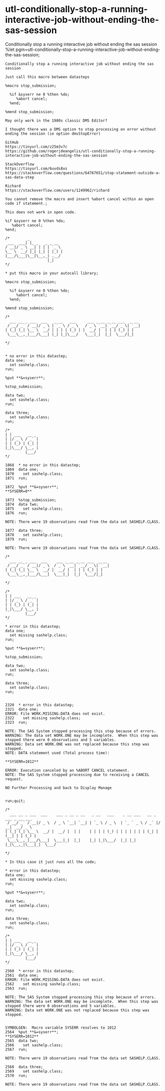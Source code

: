 # utl-conditionally-stop-a-running-interactive-job-without-ending-the-sas-session
Conditionally stop a running interactive job without ending the sas session
   %let pgm=utl-conditionally-stop-a-running-interactive-job-without-ending-the-sas-session;

    Conditionally stop a running interactive job without ending the sas session

    Just call this macro between datasteps

    %macro stop_submission;

      %if &syserr ne 0 %then %do;
         %abort cancel;
      %end;

    %mend stop_submission;

    May only work in the 1980s classic DMS Editor?

    I thought there was a DMS option to stop processing on error without ending the session (ie option dmsStopError)

    GitHub
    https://tinyurl.com/z25m3v7c
    https://github.com/rogerjdeangelis/utl-conditionally-stop-a-running-interactive-job-without-ending-the-sas-session

    StackOverflow
    https://tinyurl.com/6uvds8xs
    https://stackoverflow.com/questions/64767651/stop-statement-outside-a-sas-data-step

    Richard
    https://stackoverflow.com/users/1249962/richard

    You cannot remove the macro and insert %abort cancel within an open code if statement.;

    This does not work in open code.

    %if &syserr ne 0 %then %do;
       %abort cancel;
    %end;

    /*        _
     ___  ___| |_ _   _ _ __
    / __|/ _ \ __| | | | `_ \
    \__ \  __/ |_| |_| | |_) |
    |___/\___|\__|\__,_| .__/
                       |_|
    */

    * put this macro in your autocall library;

    %macro stop_submission;

      %if &syserr ne 0 %then %do;
         %abort cancel;
      %end;

    %mend stop_submission;

    /*
      ___ __ _ ___  ___   _ __   ___     ___ _ __ _ __ ___  _ __
     / __/ _` / __|/ _ \ | `_ \ / _ \   / _ \ `__| `__/ _ \| `__|
    | (_| (_| \__ \  __/ | | | | (_) | |  __/ |  | | | (_) | |
     \___\__,_|___/\___| |_| |_|\___/   \___|_|  |_|  \___/|_|

    */


    * no error in this datastep;
    data one;
      set sashelp.class;
    run;

    %put **&=syserr**;

    %stop_submission;

    data two;
      set sashelp.class;
    run;

    data three;
      set sashelp.class;
    run;

    /*
    | | ___   __ _
    | |/ _ \ / _` |
    | | (_) | (_| |
    |_|\___/ \__, |
             |___/
    */

    1868  * no error in this datastep;
    1869  data one;
    1870    set sashelp.class;
    1871  run;

    1872  %put **&=syserr**;
    **SYSERR=0**

    1873  %stop_submission;
    1874  data two;
    1875    set sashelp.class;
    1876  run;

    NOTE: There were 19 observations read from the data set SASHELP.CLASS.

    1877  data three;
    1878    set sashelp.class;
    1879  run;

    NOTE: There were 19 observations read from the data set SASHELP.CLASS.

    /*
      ___ __ _ ___  ___    ___ _ __ _ __ ___  _ __
     / __/ _` / __|/ _ \  / _ \ `__| `__/ _ \| `__|
    | (_| (_| \__ \  __/ |  __/ |  | | | (_) | |
     \___\__,_|___/\___|  \___|_|  |_|  \___/|_|

    */

    /*
    | | ___   __ _
    | |/ _ \ / _` |
    | | (_) | (_| |
    |_|\___/ \__, |
             |___/
    */

    * error in this datastep;
    data one;
      set missing sashelp.class;
    run;

    %put **&=syserr**;

    %stop_submission;

    data two;
      set sashelp.class;
    run;

    data three;
      set sashelp.class;
    run;


    2320  * error in this datastep;
    2321  data one;
    ERROR: File WORK.MISSING.DATA does not exist.
    2322    set missing sashelp.class;
    2323  run;

    NOTE: The SAS System stopped processing this step because of errors.
    WARNING: The data set WORK.ONE may be incomplete.  When this step was stopped there were 0 observations and 5 variables.
    WARNING: Data set WORK.ONE was not replaced because this step was stopped.
    NOTE: DATA statement used (Total process time):

    **SYSERR=1012**

    ERROR: Execution canceled by an %ABORT CANCEL statement.
    NOTE: The SAS System stopped processing due to receiving a CANCEL request.

    NO Further Processing and back to Display Manage


    run;quit;

    /*
      ___ __ _ ___  ___    ___ _ __ _ __   _ __   ___    _ __ ___   __ _  ___ _ __ ___
     / __/ _` / __|/ _ \  / _ \ `__| `__| | `_ \ / _ \  | `_ ` _ \ / _` |/ __| `__/ _ \
    | (_| (_| \__ \  __/ |  __/ |  | |    | | | | (_) | | | | | | | (_| | (__| | | (_) |
     \___\__,_|___/\___|  \___|_|  |_|    |_| |_|\___/  |_| |_| |_|\__,_|\___|_|  \___/

    */

    * In this case it just runs all the code;

    * error in this datastep;
    data one;
      set missing sashelp.class;
    run;

    %put **&=syserr**;

    data two;
      set sashelp.class;
    run;

    data three;
      set sashelp.class;
    run;

    /*
    | | ___   __ _
    | |/ _ \ / _` |
    | | (_) | (_| |
    |_|\___/ \__, |
             |___/
    */

    2560  * error in this datastep;
    2561  data one;
    ERROR: File WORK.MISSING.DATA does not exist.
    2562    set missing sashelp.class;
    2563  run;

    NOTE: The SAS System stopped processing this step because of errors.
    WARNING: The data set WORK.ONE may be incomplete.  When this step was stopped there were 0 observations and 5 variables.
    WARNING: Data set WORK.ONE was not replaced because this step was stopped.


    SYMBOLGEN:  Macro variable SYSERR resolves to 1012
    2564  %put **&=syserr**;
    **SYSERR=1012**
    2565  data two;
    2566    set sashelp.class;
    2567  run;

    NOTE: There were 19 observations read from the data set SASHELP.CLASS.

    2568  data three;
    2569    set sashelp.class;
    2570  run;

    NOTE: There were 19 observations read from the data set SASHELP.CLASS.
